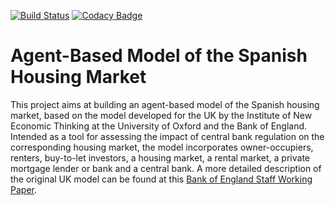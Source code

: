 [![Build Status](https://travis-ci.com/adrian-carro/housing-model-spain.svg?branch=master)](https://travis-ci.com/adrian-carro/housing-model-spain)
[![Codacy Badge](https://app.codacy.com/project/badge/Grade/7f119a92827247928664ae33cfc88076)](https://www.codacy.com/gh/adrian-carro/housing-model-spain/dashboard?utm_source=github.com&amp;utm_medium=referral&amp;utm_content=adrian-carro/housing-model-spain&amp;utm_campaign=Badge_Grade)

Agent-Based Model of the Spanish Housing Market
===============================================

This project aims at building an agent-based model of the Spanish housing market, based on the model developed for the UK by the Institute of New Economic Thinking at the University of Oxford and the Bank of England.
Intended as a tool for assessing the impact of central bank regulation on the corresponding housing market, the model incorporates owner-occupiers, renters, buy-to-let investors, a housing market, a rental market, a private mortgage lender or bank and a central bank.
A more detailed description of the original UK model can be found at this
[Bank of England Staff Working Paper](https://www.bankofengland.co.uk/working-paper/2016/macroprudential-policy-in-an-agent-based-model-of-the-uk-housing-market).
